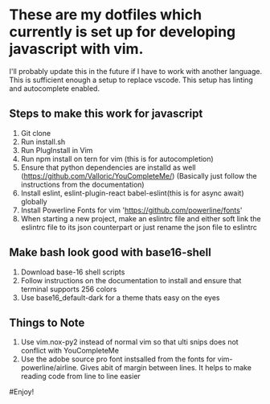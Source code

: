 # These are my dotfiles which currently is set up for developing javascript with vim.

I'll probably update this in the future if I have to work with another language. This is sufficient enough a setup to replace vscode. This setup has linting and autocomplete enabled.

## Steps to make this work for javascript

1. Git clone
2. Run install.sh
2. Run PlugInstall in Vim
3. Run npm install on tern for vim (this is for autocompletion)
4. Ensure that python dependencies are installd as well (https://github.com/Valloric/YouCompleteMe/) (Basically just follow the instructions from the documentation)
5. Install eslint, eslint-plugin-react babel-eslint(this is for async await) globally
6. Install Powerline Fonts for vim 'https://github.com/powerline/fonts'
7. When starting a new project, make an eslintrc file and either soft link the eslintrc file to its json counterpart or just rename the json file to eslintrc


## Make bash look good with base16-shell
1. Download base-16 shell scripts
2. Follow instructions on the documentation to install and ensure that terminal supports 256 colors
3. Use base16_default-dark for a theme thats easy on the eyes

## Things to Note
1. Use vim.nox-py2 instead of normal vim so that ulti snips does not conflict with YouCompleteMe
2. Use the adobe source pro font instsalled from the fonts for vim-powerline/airline. Gives abit of margin between lines. It helps to make reading code from line to line easier

#Enjoy!
